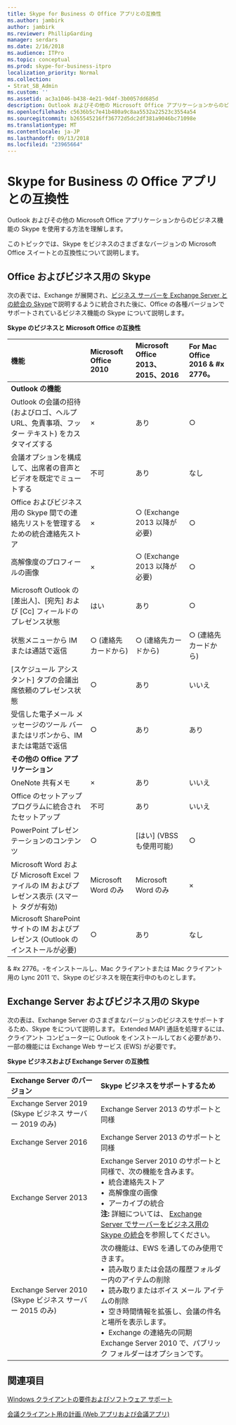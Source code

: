 ```yaml
---
title: Skype for Business の Office アプリとの互換性
ms.author: jambirk
author: jambirk
ms.reviewer: PhillipGarding
manager: serdars
ms.date: 2/16/2018
ms.audience: ITPro
ms.topic: conceptual
ms.prod: skype-for-business-itpro
localization_priority: Normal
ms.collection:
- Strat_SB_Admin
ms.custom: ''
ms.assetid: ac3a1046-b438-4e21-9d4f-3b0057dd685d
description: Outlook およびその他の Microsoft Office アプリケーションからのビジネス機能の Skype を使用する方法を理解します。
ms.openlocfilehash: c5636b5c7e41b480a9c8aa5532a22523c3554a54
ms.sourcegitcommit: b265545216ff36772d5dc2df381a9046bc71098e
ms.translationtype: MT
ms.contentlocale: ja-JP
ms.lasthandoff: 09/13/2018
ms.locfileid: "23965664"
---
```

# <a name="skype-for-business-compatibility-with-office-apps"></a>Skype for Business の Office アプリとの互換性
 
Outlook およびその他の Microsoft Office アプリケーションからのビジネス機能の Skype を使用する方法を理解します。
  
このトピックでは、Skype をビジネスのさまざまなバージョンの Microsoft Office スイートとの互換性について説明します。 
  
## <a name="office-and-skype-for-business"></a>Office およびビジネス用の Skype

次の表では、Exchange が展開され、[ビジネス サーバーを Exchange Server との統合の Skype](../../deploy/integrate-with-exchange-server/integrate-with-exchange-server.md)で説明するように統合された後に、Office の各種バージョンでサポートされているビジネス機能の Skype について説明します。
  
**Skype のビジネスと Microsoft Office の互換性**

|**機能**|**Microsoft Office 2010**|**Microsoft Office 2013、2015、2016**|**For Mac Office 2016** & #x 2776。 |
|:-----|:-----|:-----|:-----|
|**Outlook の機能** ||||
|Outlook の会議の招待 (およびロゴ、ヘルプ URL、免責事項、フッター テキスト) をカスタマイズする  |×  |あり   |○|
|会議オプションを構成して、出席者の音声とビデオを既定でミュートする    |不可    |あり    |なし    |
|Office およびビジネス用の Skype 間での連絡先リストを管理するための統合連絡先ストア    |×    |○ (Exchange 2013 以降が必要)    |○    |
|高解像度のプロフィールの画像    |×    |○ (Exchange 2013 以降が必要)    |○    |
|Microsoft Outlook の [差出人]、[宛先] および [Cc] フィールドのプレゼンス状態    |はい    |あり    |○    |
|状態メニューから IM または通話で返信    |○ (連絡先カードから)    |○ (連絡先カードから)    |○ (連絡先カードから)    |
|[スケジュール アシスタント] タブの会議出席依頼のプレゼンス状態    |○    |あり    |いいえ    |
|受信した電子メール メッセージのツール バーまたはリボンから、IM または電話で返信    |○    |あり    |あり    |
|**その他の Office アプリケーション**   ||||
|OneNote 共有メモ    |×    |あり    |いいえ    |
|Office のセットアップ プログラムに統合されたセットアップ    |不可    |あり    |いいえ    |
|PowerPoint プレゼンテーションのコンテンツ    |○    |[はい] (VBSS も使用可能)    |○    |
|Microsoft Word および Microsoft Excel ファイルの IM およびプレゼンス表示 (スマート タグが有効)    |Microsoft Word のみ    |Microsoft Word のみ    |×      |
|Microsoft SharePoint サイトの IM およびプレゼンス (Outlook のインストールが必要)    |○    |あり    |なし    |
   
& #x 2776。-をインストールし、Mac クライアントまたは Mac クライアント用の Lync 2011 で、Skype のビジネスを現在実行中のものとします。
  
## <a name="exchange-server-and-skype-for-business"></a>Exchange Server およびビジネス用の Skype

次の表は、Exchange Server のさまざまなバージョンのビジネスをサポートするため、Skype をについて説明します。 Extended MAPI 通話を処理するには、クライアント コンピューターに Outlook をインストールしておく必要があり、一部の機能には Exchange Web サービス (EWS) が必要です。
  
**Skype ビジネスおよび Exchange Server の互換性**

|**Exchange Server のバージョン**|**Skype ビジネスをサポートするため**|
|:-----|:-----|
|Exchange Server 2019 (Skype ビジネス サーバー 2019 のみ) |Exchange Server 2013 のサポートと同様    |
|Exchange Server 2016    |Exchange Server 2013 のサポートと同様  <br/> |
|Exchange Server 2013  <br/> |Exchange Server 2010 のサポートと同様で、次の機能を含みます。  <br/>&bull;&nbsp;&nbsp;統合連絡先ストア  <br/>&bull;&nbsp;&nbsp;高解像度の画像  <br/>&bull;&nbsp;&nbsp;アーカイブの統合  <br/> **注:** 詳細については、 [Exchange Server でサーバーをビジネス用の Skype の統合](../../deploy/integrate-with-exchange-server/integrate-with-exchange-server.md)を参照してください。  <br/> |
|Exchange Server 2010  <br/>(Skype ビジネス サーバー 2015 のみ) |次の機能は、EWS を通してのみ使用できます。  <br/>&bull;&nbsp;&nbsp;読み取りまたは会話の履歴フォルダー内のアイテムの削除  <br/>&bull;&nbsp;&nbsp;読み取りまたはボイス メール アイテムの削除  <br/>&bull;&nbsp;&nbsp;空き時間情報を拡張し、会議の件名と場所を表示します。  <br/>&bull;&nbsp;&nbsp;Exchange の連絡先の同期  <br/> Exchange Server 2010 で、パブリック フォルダーはオプションです。  <br/> |
   
## <a name="see-also"></a>関連項目
 
[Windows クライアントの要件およびソフトウェア サポート](windows-requirements.md)
  
[会議クライアント用の計画 (Web アプリおよび会議アプリ)](meetings-clients.md)

